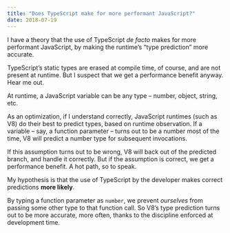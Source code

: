```yaml
---
title: "Does TypeScript make for more performant JavaScript?"
date: 2018-07-19
---
```


I have a theory that the use of TypeScript _de facto_ makes for more performant JavaScript, by making the runtime’s “type prediction” more accurate.

TypeScript’s static types are erased at compile time, of course, and are not present at runtime. But I suspect that we get a performance benefit anyway. Hear me out.

At runtime, a JavaScript variable can be any type – number, object, string, etc. 

As an optimization, if I understand correctly, JavaScript runtimes (such as V8) do their best to predict types, based on runtime observation. If a variable – say, a function parameter – turns out to be a number most of the time, V8 will predict a number type for subsequent invocations.

If this assumption turns out to be wrong, V8 will back out of the predicted branch, and handle it correctly. But if the assumption is correct, we get a performance benefit. A hot path, so to speak.

My hypothesis is that the use of TypeScript by the developer makes correct predictions **more likely**.

By typing a function parameter as `number`, we prevent _ourselves_ from passing some other type to that function call. So V8’s type prediction turns out to be more accurate, more often, thanks to the discipline enforced at development time.
